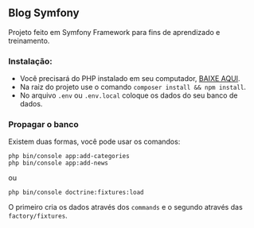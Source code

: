 ## Blog Symfony

Projeto feito em Symfony Framework para fins de aprendizado e treinamento.

### Instalação: 

* Você precisará do PHP instalado em seu computador, [BAIXE AQUI](https://www.php.net/downloads). 
* Na raiz do projeto use o comando `composer install && npm install`. 
* No arquivo `.env` ou `.env.local` coloque os dados do seu banco de dados.

### Propagar o banco
Existem duas formas, você pode usar os comandos:
```
php bin/console app:add-categories
php bin/console app:add-news
```
ou
```
php bin/console doctrine:fixtures:load
```
O primeiro cria os dados através dos `commands` e o segundo através das `factory/fixtures`.